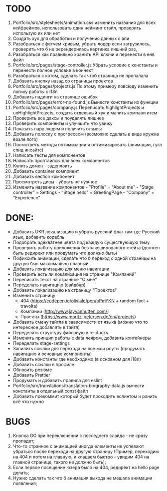 # TODO

1. Portfolio/src/stylesheets/animation.css изменить названия для всех кейфреймов, использовать один нейминг стайл, проверить использую их или нет
2. Cоздать хук для обработки и получения данных с апи
3. Разобраться с фетчем кривым, убрать лодер если загрузилось, проверить что б не ререндерилась картинка лишний раз,
4. Разобраться как правильно хранить API ключи и перенести в енв файл
5. Portfolio/src/pages/stage-controller.js Убрать условие с константы и перенести полное условие в коннект
6. Разобраться с котом, сделать так чтоб страница не пропалала
7. Добавить кнопку назад со страницы проектов
8. Portfolio/src/pages/projects.js По этому примеру повсюду изменить логику работы с i18n
9. Добавить падинги на странице ошибок
10. Portfolio/src/pages/error-no-found.js Вынести константы из функции
11. Portfolio/src/pages/company.js Переписать highlightProjects и unHighlightProjects, создать отдельный хук и мапить компани итем
12. Проверить все даксы и поудалять лишнее
13. Проверить компоненты и улучшить что увижу
14. Показать пару людям и получить отзывы
15. Добавить полоску с прогрессом (возможно сделать в виде кружка возле лого)
16. Посмотреть методы оптимизации и оптимизировать (анимации, гугл спид инсайтс)
17. Написать тесты для компонентов
18. Написать проптайпсы для всех компонентов
19. Купить домен - задеплоить
20. Добавить container компонент
21. Добавить section компонент
22. Просмотреть дивы - убрать не нужное
23. Изменить название компонентов - "Profile" = "About me" - "Stage controller" = Settings - "Stage hello" = GreetingPage - "Company" = "Experience"

# DONE:

- Добавить UKR локализацию и убрать русский флаг там где Русский язык, добавить корабль
- Подобрать адекватнее цвета под каждую существующую тему
- Проверить работу приложения без закешированого стейта (должен быть редирект или продумать что должно быть)
- Пофиксить анимации, сделать что б переход с одной страницы на другую был максимально плавный
- Добавить локализацию для меню навигации
- Проверить есть ли локализация на странице "Компаний"
- Переписать текст на странице "О мне"
- Переделать навигацию (сайдбар)
- Добавить локализацию на страницу "Проектов"
- Изменить страницу
  - 404 (https://codepen.io/oliviale/pen/bPmYKN + random fact + travolta)
  - Компании (http://www.jayvanhutten.com/)
  - Проекты (https://www.moritz-petersen.de/en#projects)
- Добавить смену тайтла в зависимости от языка (можно что то интересное добавлять в тайтл)
- Переделать структуру файловую в re-ducks
- Изменить принцип работы с data леяром, добавить контейнеры
- Переделать stage-settings
- Запилить ссылки для перехода на все мои роуты (продумать навигацию и основные компоненты)
- Добавить константы где необходимо (в основном для i18n)
- Добавить ссылки в профиле
- Обновить резюме
- Добавить Prettier
- Продумать и добавить правила для eslint
- Portfolio/src/translations/translation-biography-data.js вынести константы в отдельный const файл
- Добавить прекоммит который будет проходить еслинтом и ранить всё что нужно

# BUGS

1. Кнопка GO при переключении с последнего слайда - не сразу пропадет;
2. Что-то странное с анимацией иногда елементы не успевают убраться после перехода на другую страницу (Пример, переходим на 404 и потом на главную, и клацаем быстро - увидим 404 на главной странице, такого не должно быть);
3. Если первое посещение юзера было на 404, редирект на hello page делать;
4. Нужно сделать так что б анимация выхода не мешала анимации появления;
